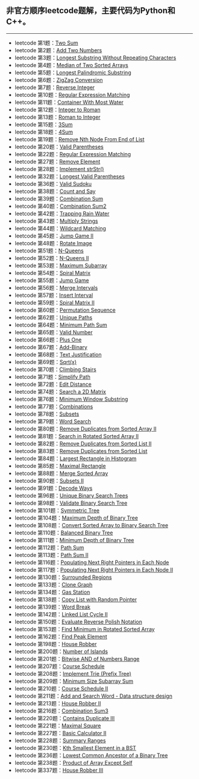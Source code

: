 ## 非官方顺序leetcode题解，主要代码为Python和C++。
---
+ leetcode 第1题：[Two Sum](https://github.com/IOEvan/leetcode/blob/master/Description%20%2B%20code/1.%20Two%20Sum.md)
+ leetcode 第2题：[Add Two Numbers](https://github.com/IOEvan/leetcode/blob/master/Description%20%2B%20code/2.%20Add%20Two%20Numbers.md)
+ leetcode 第3题：[Longest Substring Without Repeating Characters](https://github.com/IOEvan/leetcode/blob/master/Description%20%2B%20code/3.%20Longest%20Substring%20Without%20Repeating%20Characters.md)
+ leetcode 第4题：[Median of Two Sorted Arrays](https://github.com/IOEvan/leetcode/blob/master/Description%20%2B%20code/4.%20Median%20of%20Two%20Sorted%20Arrays.md)
+ leetcode 第5题：[Longest Palindromic Substring](https://github.com/IOEvan/leetcode/blob/master/Description%20%2B%20code/5.%20Longest%20Palindromic%20Substring.md)
+ leetcode 第6题：[ZigZag Conversion](https://leetcode.com/problems/zigzag-conversion/)
+ leetcode 第7题：[Reverse Integer](https://github.com/IOEvan/leetcode/blob/master/Description%20%2B%20code/7.%20Reverse%20Integer.md)
+ leetcode 第10题：[Regular Expression Matching](https://github.com/IOEvan/leetcode/blob/master/Description%20%2B%20code/10.%20Regular%20Expression%20Matching.md)
+ leetcode 第11题：[Container With Most Water](https://github.com/IOEvan/leetcode/blob/master/Description%20%2B%20code/11.%20Container%20With%20Most%20Water.md)
+ leetcode 第12题：[Integer to Roman](https://github.com/IOEvan/leetcode/blob/master/Description%20%2B%20code/12.%20Integer%20to%20Roman.md)
+ leetcode 第13题：[Roman to Integer](https://github.com/IOEvan/leetcode/blob/master/Description%20%2B%20code/13.%20Roman%20to%20Integer.md)
+ leetcode 第15题：[3Sum](https://github.com/IOEvan/leetcode/blob/master/Description%20%2B%20code/15.%203Sum.md)
+ leetcode 第18题：[4Sum](https://github.com/IOEvan/leetcode/blob/master/Description%20%2B%20code/18.%204Sum.md)
+ leetcode 第19题：[Remove Nth Node From End of List](https://github.com/IOEvan/leetcode/blob/master/Description%20%2B%20code/19.%20Remove%20Nth%20Node%20From%20End%20of%20List.md)
+ leetcode 第20题：[Valid Parentheses](https://github.com/IOEvan/leetcode/blob/master/Description%20%2B%20code/20.%20Valid%20Parentheses.md)
+ leetcode 第22题：[Regular Expression Matching](https://github.com/IOEvan/leetcode/blob/master/Description%20%2B%20code/22.%20Generate%20Parentheses.md)
+ leetcode 第27题：[Remove Element](https://github.com/IOEvan/leetcode/blob/master/Description%20%2B%20code/27.%20Remove%20Element.md)
+ leetcode 第28题：[Implement strStr()](https://github.com/IOEvan/leetcode/blob/master/Description%20%2B%20code/28.%20Implement%20strStr().md)
+ leetcode 第32题：[Longest Valid Parentheses](https://github.com/IOEvan/leetcode/blob/master/Description%20%2B%20code/32.%20Longest%20Valid%20Parentheses.md)
+ leetcode 第36题：[Valid Sudoku](https://github.com/IOEvan/leetcode/blob/master/Description%20%2B%20code/36.%20Valid%20Sudoku.md)
+ leetcode 第38题：[Count and Say](https://github.com/IOEvan/leetcode/blob/master/Description%20%2B%20code/38.%20Count%20and%20Say.md)
+ leetcode 第39题：[Combination Sum](https://github.com/IOEvan/leetcode/blob/master/Description%20%2B%20code/39.%20Combination%20Sum.md)
+ leetcode 第40题：[Combination Sum2](https://github.com/IOEvan/leetcode/blob/master/Description%20%2B%20code/40.%20Combination%20Sum%20II.md)
+ leetcode 第42题：[Trapping Rain Water](https://github.com/IOEvan/leetcode/blob/master/Description%20%2B%20code/42.%20Trapping%20Rain%20Water.md)
+ leetcode 第43题：[Multiply Strings](https://github.com/IOEvan/leetcode/blob/master/Description%20%2B%20code/43.%20Multiply%20Strings.md)
+ leetcode 第44题：[Wildcard Matching](https://github.com/IOEvan/leetcode/blob/master/Description%20%2B%20code/44.%20Wildcard%20Matching.md)
+ leetcode 第45题：[Jump Game II](https://github.com/IOEvan/leetcode/blob/master/Description%20%2B%20code/45.%20Jump%20Game%20II.md)
+ leetcode 第48题：[Rotate Image](https://github.com/IOEvan/leetcode/blob/master/Description%20%2B%20code/48.%20Rotate%20Image.md)
+ leetcode 第51题：[N-Queens](https://github.com/IOEvan/leetcode/blob/master/Description%20%2B%20code/51.%20N-Queens.md)
+ leetcode 第52题：[N-Queens II](https://github.com/IOEvan/leetcode/blob/master/Description%20%2B%20code/52.%20N-Queens%20II.md)
+ leetcode 第53题：[Maximum Subarray](https://github.com/IOEvan/leetcode/blob/master/Description%20%2B%20code/53.%20Maximum%20Subarray.md)
+ leetcode 第54题：[Spiral Matrix](https://github.com/IOEvan/leetcode/blob/master/Description%20%2B%20code/54.%20Spiral%20Matrix.md)
+ leetcode 第55题：[Jump Game](https://github.com/IOEvan/leetcode/blob/master/Description%20%2B%20code/55.%20Jump%20Game.md)
+ leetcode 第56题：[Merge Intervals](https://github.com/IOEvan/leetcode/blob/master/Description%20%2B%20code/56.%20Merge%20Intervals.md)
+ leetcode 第57题：[Insert Interval](https://github.com/IOEvan/leetcode/blob/master/Description%20%2B%20code/57.%20Insert%20Interval.md)
+ leetcode 第59题：[Spiral Matrix II](https://github.com/IOEvan/leetcode/blob/master/Description%20%2B%20code/59.%20Spiral%20Matrix%20II.md)
+ leetcode 第60题：[Permutation Sequence](https://github.com/IOEvan/leetcode/blob/master/Description%20%2B%20code/60.%20Permutation%20Sequence.md)
+ leetcode 第62题：[Unique Paths](https://github.com/IOEvan/leetcode/blob/master/Description%20%2B%20code/62.%20Unique%20Paths.md)
+ leetcode 第64题：[Minimum Path Sum](https://github.com/IOEvan/leetcode/blob/master/Description%20%2B%20code/64.%20Minimum%20Path%20Sum.md)
+ leetcode 第65题：[Valid Number](https://github.com/IOEvan/leetcode/tree/master/Description%20+%20code)
+ leetcode 第66题：[Plus One](https://github.com/IOEvan/leetcode/blob/master/Description%20%2B%20code/66.%20Plus%20One.md)
+ leetcode 第67题：[Add-Binary](https://github.com/IOEvan/leetcode/blob/master/Description%20%2B%20code/67.%20add-binary.md)
+ leetcode 第68题：[Text Justification](https://github.com/IOEvan/leetcode/blob/master/Description%20%2B%20code/68.%20Text%20Justification.md)
+ leetcode 第69题：[Sqrt(x)](https://github.com/IOEvan/leetcode/blob/master/Description%20%2B%20code/69.%20Sqrt(x).md)
+ leetcode 第70题：[Climbing Stairs](https://github.com/IOEvan/leetcode/blob/master/Description%20%2B%20code/70.%20Climbing%20Stairs.md)
+ leetcode 第71题：[Simplify Path](https://github.com/IOEvan/leetcode/blob/master/Description%20%2B%20code/71.%20Simplify%20Path.md)
+ leetcode 第72题：[Edit Distance](https://github.com/IOEvan/leetcode/blob/master/Description%20%2B%20code/72.%20Edit%20Distance.md)
+ leetcode 第74题：[Search a 2D Matrix](https://github.com/IOEvan/leetcode/blob/master/Description%20%2B%20code/74.%20Search%20a%202D%20Matrix.md)
+ leetcode 第76题：[Minimum Window Substring](https://github.com/IOEvan/leetcode/blob/master/Description%20%2B%20code/76.%20Minimum%20Window%20Substring.md)
+ leetcode 第77题：[Combinations](https://github.com/IOEvan/leetcode/blob/master/Description%20%2B%20code/77.%20Combinations.md)
+ leetcode 第78题：[Subsets](https://github.com/IOEvan/leetcode/blob/master/Description%20%2B%20code/78.%20Subsets.md)
+ leetcode 第79题：[Word Search](https://github.com/IOEvan/leetcode/blob/master/Description%20%2B%20code/79.%20Word%20Search.md)
+ leetcode 第80题：[Remove Duplicates from Sorted Array II](https://github.com/IOEvan/leetcode/blob/master/Description%20%2B%20code/80.%20Remove%20Duplicates%20from%20Sorted%20Array%20II.md)
+ leetcode 第81题：[Search in Rotated Sorted Array II](https://github.com/IOEvan/leetcode/blob/master/Description%20%2B%20code/81.%20Search%20in%20Rotated%20Sorted%20Array%20II.md)
+ leetcode 第82题：[Remove Duplicates from Sorted List II](https://github.com/IOEvan/leetcode/blob/master/Description%20%2B%20code/82.%20Remove%20Duplicates%20from%20Sorted%20List%20II.md)
+ leetcode 第83题：[Remove Duplicates from Sorted List](https://github.com/IOEvan/leetcode/blob/master/Description%20%2B%20code/83.%20Remove%20Duplicates%20from%20Sorted%20List.md)
+ leetcode 第84题：[Largest Rectangle in Histogram](https://github.com/IOEvan/leetcode/blob/master/Description%20%2B%20code/84.%20Largest%20Rectangle%20in%20Histogram.md)
+ leetcode 第85题：[Maximal Rectangle](https://github.com/IOEvan/leetcode/blob/master/Description%20%2B%20code/85.%20Maximal%20Rectangle.md)
+ leetcode 第88题：[Merge Sorted Array](https://github.com/IOEvan/leetcode/blob/master/Description%20%2B%20code/88.%20Merge%20Sorted%20Array.md)
+ leetcode 第90题：[Subsets II](https://github.com/IOEvan/leetcode/blob/master/Description%20%2B%20code/90.%20Subsets%20II.md)
+ leetcode 第91题：[Decode Ways](https://github.com/IOEvan/leetcode/blob/master/Description%20+%20code/91.%20Decode%20Ways.md)
+ leetcode 第96题：[Unique Binary Search Trees](https://github.com/IOEvan/leetcode/blob/master/Description%20%2B%20code/96.%20Unique%20Binary%20Search%20Trees.md)
+ leetcode 第98题：[Validate Binary Search Tree](https://github.com/IOEvan/leetcode/blob/master/Description%20%2B%20code/98.%20Validate%20Binary%20Search%20Tree.md)
+ leetcode 第101题：[Symmetric Tree](https://github.com/IOEvan/leetcode/blob/master/Description%20%2B%20code/101.%20Symmetric%20Tree.md)
+ leetcode 第104题：[Maximum Depth of Binary Tree](https://github.com/IOEvan/leetcode/blob/master/Description%20%2B%20code/104.%20Maximum%20Depth%20of%20Binary%20Tree.md)
+ leetcode 第108题：[Convert Sorted Array to Binary Search Tree](https://github.com/IOEvan/leetcode/blob/master/Description%20%2B%20code/108.%20Convert%20Sorted%20Array%20to%20Binary%20Search%20Tree.md)
+ leetcode 第110题：[Balanced Binary Tree](https://github.com/IOEvan/leetcode/blob/master/Description%20%2B%20code/110.%20Balanced%20Binary%20Tree.md)
+ leetcode 第111题：[Minimum Depth of Binary Tree](https://github.com/IOEvan/leetcode/blob/master/Description%20%2B%20code/111.%20Minimum%20Depth%20of%20Binary%20Tree.md)
+ leetcode 第112题：[Path Sum](https://github.com/IOEvan/leetcode/blob/master/Description%20%2B%20code/112.%20Path%20Sum.md)
+ leetcode 第113题：[Path Sum II](https://github.com/IOEvan/leetcode/blob/master/Description%20%2B%20code/113.%20Path%20Sum%20II.md)
+ leetcode 第116题：[Populating Next Right Pointers in Each Node](https://github.com/IOEvan/leetcode/blob/master/Description%20%2B%20code/116.%20Populating%20Next%20Right%20Pointers%20in%20Each%20Node.md)
+ leetcode 第117题：[Populating Next Right Pointers in Each Node II](https://github.com/IOEvan/leetcode/blob/master/Description%20%2B%20code/117.%20Populating%20Next%20Right%20Pointers%20in%20Each%20Node%20II.md)
+ leetcode 第130题：[Surrounded Regions](https://github.com/IOEvan/leetcode/blob/master/Description%20%2B%20code/130.%20Surrounded%20Regions.md)
+ leetcode 第133题：[Clone Graph](https://github.com/IOEvan/leetcode/blob/master/Description%20%2B%20code/133.%20Clone%20Graph.md)
+ leetcode 第134题：[Gas Station](https://github.com/IOEvan/leetcode/blob/master/Description%20%2B%20code/134.%20Gas%20Station.md)
+ leetcode 第138题：[Copy List with Random Pointer](https://github.com/IOEvan/leetcode/blob/master/Description%20%2B%20code/138.%20Copy%20List%20with%20Random%20Pointer.md)
+ leetcode 第139题：[Word Break](https://github.com/IOEvan/leetcode/blob/master/Description%20%2B%20code/139.%20Word%20Break.md)
+ leetcode 第142题：[Linked List Cycle II](https://github.com/IOEvan/leetcode/blob/master/Description%20%2B%20code/142.%20Linked%20List%20Cycle%20II.md)
+ leetcode 第150题：[Evaluate Reverse Polish Notation](https://github.com/IOEvan/leetcode/blob/master/Description%20%2B%20code/150.%20Evaluate%20Reverse%20Polish%20Notation.md)
+ leetcode 第153题：[Find Minimum in Rotated Sorted Array](https://github.com/IOEvan/leetcode/blob/master/Description%20%2B%20code/153.%20Find%20Minimum%20in%20Rotated%20Sorted%20Array.md)
+ leetcode 第162题：[Find Peak Element](https://github.com/IOEvan/leetcode/blob/master/Description%20%2B%20code/162.%20Find%20Peak%20Element.md)
+ leetcode 第198题：[House Robber](https://github.com/IOEvan/leetcode/blob/master/Description%20%2B%20code/198.%20House%20Robber.md)
+ leetcode 第200题：[Number of Islands](https://github.com/IOEvan/leetcode/blob/master/Description%20%2B%20code/200.%20Number%20of%20Islands.md)
+ leetcode 第201题：[Bitwise AND of Numbers Range](https://github.com/IOEvan/leetcode/blob/master/Description%20%2B%20code/201.%20Bitwise%20AND%20of%20Numbers%20Range.md)
+ leetcode 第207题：[Course Schedule](https://github.com/IOEvan/leetcode/blob/master/Description%20%2B%20code/207.%20Course%20Schedule.md)
+ leetcode 第208题：[Implement Trie (Prefix Tree)](https://github.com/IOEvan/leetcode/blob/master/Description%20%2B%20code/208.%20Implement%20Trie%20(Prefix%20Tree).md)
+ leetcode 第209题：[Minimum Size Subarray Sum](https://github.com/IOEvan/leetcode/blob/master/Description%20%2B%20code/209.%20Minimum%20Size%20Subarray%20Sum.md)
+ leetcode 第210题：[Course Schedule II](https://github.com/IOEvan/leetcode/blob/master/Description%20%2B%20code/210.%20Course%20Schedule%20II.md)
+ leetcode 第211题：[Add and Search Word - Data structure design](https://github.com/IOEvan/leetcode/blob/master/Description%20%2B%20code/211.%20Add%20and%20Search%20Word%20-%20Data%20structure%20design.md)
+ leetcode 第213题：[House Robber II](https://github.com/IOEvan/leetcode/blob/master/Description%20%2B%20code/213.%20House%20Robber%20II.md)
+ leetcode 第216题：[Combination Sum3](https://github.com/IOEvan/leetcode/blob/master/Description%20%2B%20code/216.%20Combination%20Sum3.md)
+ leetcode 第220题：[Contains Duplicate III](https://github.com/IOEvan/leetcode/blob/master/Description%20%2B%20code/220.%20Contains%20Duplicate%20III.md)
+ leetcode 第221题：[Maximal Square](https://github.com/IOEvan/leetcode/blob/master/Description%20%2B%20code/221.%20Maximal%20Square.md)
+ leetcode 第227题：[Basic Calculator II](https://github.com/IOEvan/leetcode/blob/master/Description%20%2B%20code/227.%20Basic%20Calculator%20II.md)
+ leetcode 第228题：[Summary Ranges](https://github.com/IOEvan/leetcode/blob/master/Description%20%2B%20code/228.%20Summary%20Ranges.md)
+ leetcode 第230题：[Kth Smallest Element in a BST](https://github.com/IOEvan/leetcode/blob/master/Description%20%2B%20code/230.%20Kth%20Smallest%20Element%20in%20a%20BST.md)
+ leetcode 第236题：[Lowest Common Ancestor of a Binary Tree](https://github.com/IOEvan/leetcode/blob/master/Description%20%2B%20code/236.%20Lowest%20Common%20Ancestor%20of%20a%20Binary%20Tree.md)
+ leetcode 第238题：[Product of Array Except Self](https://github.com/IOEvan/leetcode/blob/master/Description%20%2B%20code/238.%20Product%20of%20Array%20Except%20Self.md)
+ leetcode 第337题：[House Robber III](https://github.com/IOEvan/leetcode/blob/master/Description%20%2B%20code/337.%20House%20Robber%20III.md)
